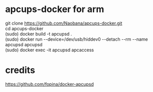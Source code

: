 # apcups-docker for arm

git clone https://github.com/Naobana/apcups-docker.git  
cd apcups-docker  
(sudo) docker build -t apcupsd .  
(sudo) docker run --device=/dev/usb/hiddev0 --detach --rm --name apcupsd apcupsd  
(sudo) docker exec -it apcupsd apcaccess

# credits
https://github.com/fopina/docker-apcupsd
